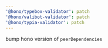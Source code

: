 ```yaml
---
'@hono/typebox-validator': patch
'@hono/valibot-validator': patch
'@hono/typia-validator': patch
---
```


bump hono version of `peerDependencies`

